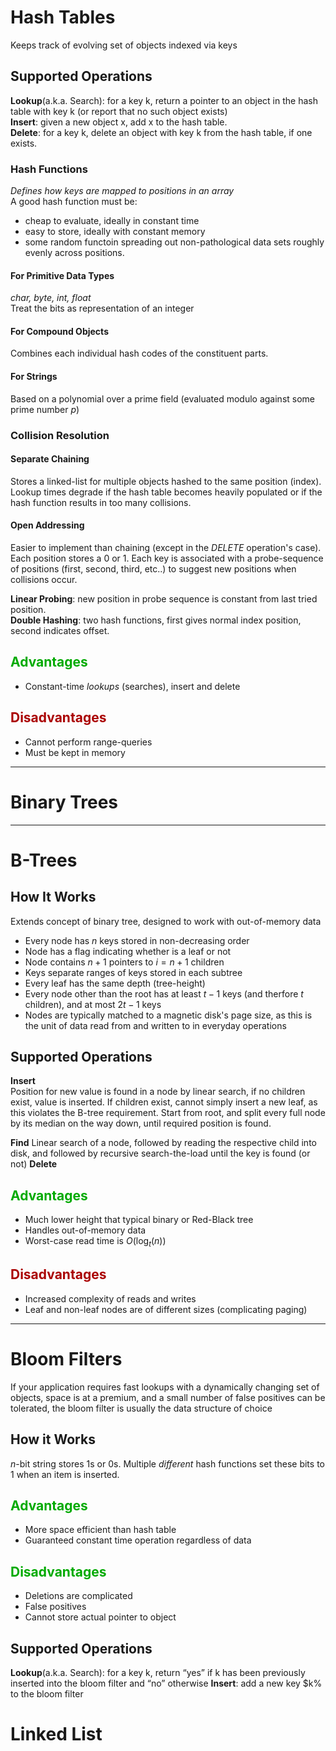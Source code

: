 # Hash Tables  
Keeps track of evolving set of objects indexed via keys

## Supported Operations  

**Lookup**(a.k.a. Search): for a key k, return a pointer to an object in the hash table with key k (or report that no such object exists)  
**Insert**: given a new object x, add x to the hash table.  
**Delete**: for a key k, delete an object with key k from the hash table, if one exists.

### Hash Functions  
*Defines how keys are mapped to positions in an array*  
A good hash function must be:
- cheap to evaluate, ideally in constant time
- easy to store, ideally with constant memory
- some random functoin spreading out non-pathological data sets roughly evenly across positions. 

#### For Primitive Data Types  
*char, byte, int, float*  
Treat the bits as representation of an integer  

#### For Compound Objects 
Combines each individual hash codes of the constituent parts.  

#### For Strings  
Based on a polynomial over a prime field (evaluated modulo against some prime number *p*)

### Collision Resolution
#### Separate Chaining 
Stores a linked-list for multiple objects hashed to the same position (index). Lookup times degrade if the hash table becomes heavily populated or if the hash function results in too many collisions.
#### Open Addressing
Easier to implement than chaining (except in the $DELETE$ operation's case). Each position stores a $0$ or $1$. Each key is associated with a probe-sequence of positions (first, second, third, etc..) to suggest new positions when collisions occur. 

**Linear Probing**: new position in probe sequence is constant from last tried position.  
**Double Hashing**: two hash functions, first gives normal index position, second indicates offset.


## <div style="color:#0A0">Advantages</div> 
- Constant-time *lookups* (searches), insert and delete

## <div style="color:#A00">Disadvantages</div> 
- Cannot perform range-queries  
- Must be kept in memory

---

# Binary Trees  

---

# B-Trees
## How It Works
Extends concept of binary tree, designed to work with out-of-memory data
- Every node has $n$ keys stored in non-decreasing order  
- Node has a flag indicating whether is a leaf or not  
- Node contains $n+1$ pointers to $i=n+1$ children  
- Keys separate ranges of keys stored in each subtree  
- Every leaf has the same depth (tree-height)  
- Every node other than the root has at least $t-1$ keys (and therfore $t$ children), and at most $2t-1$ keys
- Nodes are typically matched to a magnetic disk's page size, as this is the unit of data read from and written to in everyday operations  


## Supported Operations  
**Insert**  
Position for new value is found in a node by linear search, if no children exist, value is inserted. If children exist, cannot simply insert a new leaf, as this violates the B-tree requirement. Start from root, and split every full node by its median on the way down, until required position is found. 

**Find** 
Linear search of a node, followed by reading the respective child into disk, and followed by recursive search-the-load until the key is found (or not) 
**Delete**  

## <div style="color:#0A0">Advantages</div> 
- Much lower height that typical binary or Red-Black tree  
- Handles out-of-memory data  
- Worst-case read time is $O(\log_t(n))$

## <div style="color:#A00">Disadvantages</div> 
- Increased complexity of reads and writes  
- Leaf and non-leaf nodes are of different sizes (complicating paging)

---

# Bloom Filters 
If your application requires fast lookups with a dynamically changing set of objects, space is at a premium, and a small number of false positives can be tolerated, the bloom filter is usually the data structure of choice

## How it Works  
$n$-bit string stores $1$s or $0$s. Multiple *different* hash functions set these bits to 1 when an item is inserted.

## <div style="color:#0A0">Advantages</div> 
- More space efficient than hash table 
- Guaranteed constant time operation regardless of data


## <div style="color:#0A0">Disadvantages</div> 
- Deletions are complicated  
- False positives
- Cannot store actual pointer to object  


## Supported Operations  

**Lookup**(a.k.a. Search):  for a key k, return “yes” if k has been previously inserted into the bloom filter and “no” otherwise
**Insert**: add a new key $k% to the bloom filter 

# Linked List  
